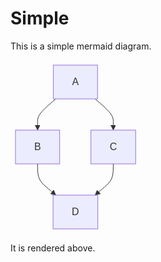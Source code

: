 # Simple

This is a simple mermaid diagram.

<svg aria-roledescription="flowchart-v2" role="graphics-document document" viewBox="0 0 208.234375 278" style="max-width: 208.234375px;" class="flowchart" xmlns="http://www.w3.org/2000/svg" width="100%" id="mermaid-0"><style>#mermaid-0{font-family:arial,sans-serif;font-size:16px;fill:#333;}#mermaid-0
.error-icon{fill:#552222;}#mermaid-0 .error-text{fill:#552222;stroke:#552222;}#mermaid-0
.edge-thickness-normal{stroke-width:1px;}#mermaid-0
.edge-thickness-thick{stroke-width:3.5px;}#mermaid-0
.edge-pattern-solid{stroke-dasharray:0;}#mermaid-0
.edge-thickness-invisible{stroke-width:0;fill:none;}#mermaid-0
.edge-pattern-dashed{stroke-dasharray:3;}#mermaid-0
.edge-pattern-dotted{stroke-dasharray:2;}#mermaid-0 .marker{fill:#333333;stroke:#333333;}#mermaid-0
.marker.cross{stroke:#333333;}#mermaid-0 svg{font-family:arial,sans-serif;font-size:16px;}#mermaid-0
p{margin:0;}#mermaid-0 .label{font-family:arial,sans-serif;color:#333;}#mermaid-0 .cluster-label
text{fill:#333;}#mermaid-0 .cluster-label span{color:#333;}#mermaid-0 .cluster-label span
p{background-color:transparent;}#mermaid-0 .label text,#mermaid-0
span{fill:#333;color:#333;}#mermaid-0 .node rect,#mermaid-0 .node circle,#mermaid-0 .node
ellipse,#mermaid-0 .node polygon,#mermaid-0 .node
path{fill:#ECECFF;stroke:#9370DB;stroke-width:1px;}#mermaid-0 .rough-node .label text,#mermaid-0
.node .label text,#mermaid-0 .image-shape .label,#mermaid-0 .icon-shape
.label{text-anchor:middle;}#mermaid-0 .node .katex
path{fill:#000;stroke:#000;stroke-width:1px;}#mermaid-0 .rough-node .label,#mermaid-0 .node
.label,#mermaid-0 .image-shape .label,#mermaid-0 .icon-shape .label{text-align:center;}#mermaid-0
.node.clickable{cursor:pointer;}#mermaid-0 .root .anchor
path{fill:#333333!important;stroke-width:0;stroke:#333333;}#mermaid-0
.arrowheadPath{fill:#333333;}#mermaid-0 .edgePath
.path{stroke:#333333;stroke-width:2.0px;}#mermaid-0
.flowchart-link{stroke:#333333;fill:none;}#mermaid-0 .edgeLabel{background-color:rgba(232,232,232,
0.8);text-align:center;}#mermaid-0 .edgeLabel p{background-color:rgba(232,232,232, 0.8);}#mermaid-0
.edgeLabel rect{opacity:0.5;background-color:rgba(232,232,232, 0.8);fill:rgba(232,232,232,
0.8);}#mermaid-0 .labelBkg{background-color:rgba(232, 232, 232, 0.5);}#mermaid-0 .cluster
rect{fill:#ffffde;stroke:#aaaa33;stroke-width:1px;}#mermaid-0 .cluster text{fill:#333;}#mermaid-0
.cluster span{color:#333;}#mermaid-0
div.mermaidTooltip{position:absolute;text-align:center;max-width:200px;padding:2px;font-family:arial,sans-serif;font-size:12px;background:hsl(80,
100%, 96.2745098039%);border:1px solid
#aaaa33;border-radius:2px;pointer-events:none;z-index:100;}#mermaid-0
.flowchartTitleText{text-anchor:middle;font-size:18px;fill:#333;}#mermaid-0
rect.text{fill:none;stroke-width:0;}#mermaid-0 .icon-shape,#mermaid-0
.image-shape{background-color:rgba(232,232,232, 0.8);text-align:center;}#mermaid-0 .icon-shape
p,#mermaid-0 .image-shape p{background-color:rgba(232,232,232, 0.8);padding:2px;}#mermaid-0
.icon-shape rect,#mermaid-0 .image-shape rect{opacity:0.5;background-color:rgba(232,232,232,
0.8);fill:rgba(232,232,232, 0.8);}#mermaid-0
:root{--mermaid-font-family:arial,sans-serif;}</style><g><marker orient="auto" markerHeight="8" markerWidth="8" markerUnits="userSpaceOnUse" refY="5" refX="5" viewBox="0 0 10 10" class="marker flowchart-v2" id="mermaid-0_flowchart-v2-pointEnd"><path style="stroke-width: 1; stroke-dasharray: 1, 0;" class="arrowMarkerPath" d="M 0 0 L 10 5 L 0 10 z"/></marker><marker orient="auto" markerHeight="8" markerWidth="8" markerUnits="userSpaceOnUse" refY="5" refX="4.5" viewBox="0 0 10 10" class="marker flowchart-v2" id="mermaid-0_flowchart-v2-pointStart"><path style="stroke-width: 1; stroke-dasharray: 1, 0;" class="arrowMarkerPath" d="M 0 5 L 10 10 L 10 0 z"/></marker><marker orient="auto" markerHeight="11" markerWidth="11" markerUnits="userSpaceOnUse" refY="5" refX="11" viewBox="0 0 10 10" class="marker flowchart-v2" id="mermaid-0_flowchart-v2-circleEnd"><circle style="stroke-width: 1; stroke-dasharray: 1, 0;" class="arrowMarkerPath" r="5" cy="5" cx="5"/></marker><marker orient="auto" markerHeight="11" markerWidth="11" markerUnits="userSpaceOnUse" refY="5" refX="-1" viewBox="0 0 10 10" class="marker flowchart-v2" id="mermaid-0_flowchart-v2-circleStart"><circle style="stroke-width: 1; stroke-dasharray: 1, 0;" class="arrowMarkerPath" r="5" cy="5" cx="5"/></marker><marker orient="auto" markerHeight="11" markerWidth="11" markerUnits="userSpaceOnUse" refY="5.2" refX="12" viewBox="0 0 11 11" class="marker cross flowchart-v2" id="mermaid-0_flowchart-v2-crossEnd"><path style="stroke-width: 2; stroke-dasharray: 1, 0;" class="arrowMarkerPath" d="M 1,1 l 9,9 M 10,1 l -9,9"/></marker><marker orient="auto" markerHeight="11" markerWidth="11" markerUnits="userSpaceOnUse" refY="5.2" refX="-1" viewBox="0 0 11 11" class="marker cross flowchart-v2" id="mermaid-0_flowchart-v2-crossStart"><path style="stroke-width: 2; stroke-dasharray: 1, 0;" class="arrowMarkerPath" d="M 1,1 l 9,9 M 10,1 l -9,9"/></marker><g class="root"><g class="clusters"/><g class="edgePaths"><path marker-end="url(#mermaid-0_flowchart-v2-pointEnd)" style="" class="edge-thickness-normal edge-pattern-solid edge-thickness-normal edge-pattern-solid flowchart-link" id="L_A_B_0" d="M72.451,62L67.598,66.167C62.746,70.333,53.041,78.667,48.188,84.917C43.336,91.167,43.336,95.333,43.336,98.833C43.336,102.333,43.336,105.167,43.336,106.583L43.336,108"/><path marker-end="url(#mermaid-0_flowchart-v2-pointEnd)" style="" class="edge-thickness-normal edge-pattern-solid edge-thickness-normal edge-pattern-solid flowchart-link" id="L_A_C_1" d="M135.338,62L140.191,66.167C145.043,70.333,154.748,78.667,159.601,84.917C164.453,91.167,164.453,95.333,164.453,98.833C164.453,102.333,164.453,105.167,164.453,106.583L164.453,108"/><path marker-end="url(#mermaid-0_flowchart-v2-pointEnd)" style="" class="edge-thickness-normal edge-pattern-solid edge-thickness-normal edge-pattern-solid flowchart-link" id="L_B_D_2" d="M43.336,166L43.336,170.167C43.336,174.333,43.336,182.667,45.762,188.917C48.188,195.167,53.041,199.333,57.388,203.066C61.734,206.798,65.575,210.096,67.495,211.745L69.416,213.394"/><path marker-end="url(#mermaid-0_flowchart-v2-pointEnd)" style="" class="edge-thickness-normal edge-pattern-solid edge-thickness-normal edge-pattern-solid flowchart-link" id="L_C_D_3" d="M164.453,166L164.453,170.167C164.453,174.333,164.453,182.667,162.027,188.917C159.601,195.167,154.748,199.333,150.402,203.066C146.055,206.798,142.214,210.096,140.294,211.745L138.373,213.394"/></g><g class="edgeLabels"><g class="edgeLabel"><g transform="translate(0, 0)" class="label"><foreignObject height="0" width="0"><div style="display: table-cell; white-space: nowrap; line-height: 1.5; max-width: 200px; text-align: center;" class="labelBkg" xmlns="http://www.w3.org/1999/xhtml"><span class="edgeLabel"></span></div></foreignObject></g></g><g class="edgeLabel"><g transform="translate(0, 0)" class="label"><foreignObject height="0" width="0"><div style="display: table-cell; white-space: nowrap; line-height: 1.5; max-width: 200px; text-align: center;" class="labelBkg" xmlns="http://www.w3.org/1999/xhtml"><span class="edgeLabel"></span></div></foreignObject></g></g><g class="edgeLabel"><g transform="translate(0, 0)" class="label"><foreignObject height="0" width="0"><div style="display: table-cell; white-space: nowrap; line-height: 1.5; max-width: 200px; text-align: center;" class="labelBkg" xmlns="http://www.w3.org/1999/xhtml"><span class="edgeLabel"></span></div></foreignObject></g></g><g class="edgeLabel"><g transform="translate(0, 0)" class="label"><foreignObject height="0" width="0"><div style="display: table-cell; white-space: nowrap; line-height: 1.5; max-width: 200px; text-align: center;" class="labelBkg" xmlns="http://www.w3.org/1999/xhtml"><span class="edgeLabel"></span></div></foreignObject></g></g></g><g class="nodes"><g transform="translate(103.89453125, 35)" id="flowchart-A-0" class="node default"><rect height="54" width="70.671875" y="-27" x="-35.3359375" style="" class="basic label-container"/><g transform="translate(-5.3359375, -12)" style="" class="label"><rect/><foreignObject height="24" width="10.671875"><div style="display: table-cell; white-space: nowrap; line-height: 1.5; max-width: 200px; text-align: center;" xmlns="http://www.w3.org/1999/xhtml"><span class="nodeLabel"><p>A</p></span></div></foreignObject></g></g><g transform="translate(43.3359375, 139)" id="flowchart-B-1" class="node default"><rect height="54" width="70.671875" y="-27" x="-35.3359375" style="" class="basic label-container"/><g transform="translate(-5.3359375, -12)" style="" class="label"><rect/><foreignObject height="24" width="10.671875"><div style="display: table-cell; white-space: nowrap; line-height: 1.5; max-width: 200px; text-align: center;" xmlns="http://www.w3.org/1999/xhtml"><span class="nodeLabel"><p>B</p></span></div></foreignObject></g></g><g transform="translate(164.453125, 139)" id="flowchart-C-3" class="node default"><rect height="54" width="71.5625" y="-27" x="-35.78125" style="" class="basic label-container"/><g transform="translate(-5.78125, -12)" style="" class="label"><rect/><foreignObject height="24" width="11.5625"><div style="display: table-cell; white-space: nowrap; line-height: 1.5; max-width: 200px; text-align: center;" xmlns="http://www.w3.org/1999/xhtml"><span class="nodeLabel"><p>C</p></span></div></foreignObject></g></g><g transform="translate(103.89453125, 243)" id="flowchart-D-5" class="node default"><rect height="54" width="71.5625" y="-27" x="-35.78125" style="" class="basic label-container"/><g transform="translate(-5.78125, -12)" style="" class="label"><rect/><foreignObject height="24" width="11.5625"><div style="display: table-cell; white-space: nowrap; line-height: 1.5; max-width: 200px; text-align: center;" xmlns="http://www.w3.org/1999/xhtml"><span class="nodeLabel"><p>D</p></span></div></foreignObject></g></g></g></g></g></svg>

It is rendered above.
